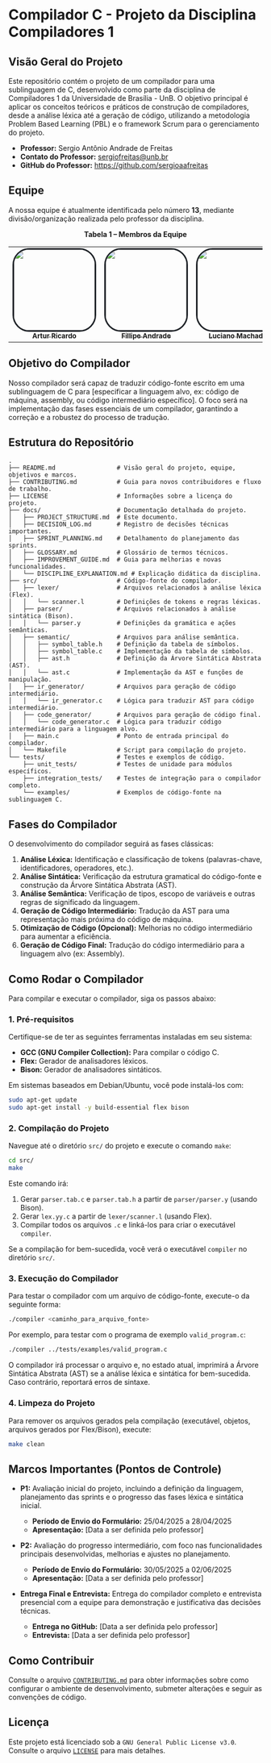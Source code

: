 # Compilador C - Projeto da Disciplina Compiladores 1

## Visão Geral do Projeto

Este repositório contém o projeto de um compilador para uma sublinguagem de C, desenvolvido como parte da disciplina de Compiladores 1 da Universidade de Brasília - UnB. O objetivo principal é aplicar os conceitos teóricos e práticos de construção de compiladores, desde a análise léxica até a geração de código, utilizando a metodologia Problem Based Learning (PBL) e o framework Scrum para o gerenciamento do projeto.

- **Professor:** Sergio Antônio Andrade de Freitas
- **Contato do Professor:** sergiofreitas@unb.br
- **GitHub do Professor:** https://github.com/sergioaafreitas

## Equipe

A nossa equipe é atualmente identificada pelo número **13**, mediante divisão/organização realizada pelo professor da disciplina.

<div align="center">
  <p><strong>Tabela 1 – Membros da Equipe</strong></p>
  <table>
    <tr>
      <td align="center">
        <a href="https://github.com/algorithmorphic">
          <img style="border-radius: 20%; border: 3px solid #1f2328;" src="https://avatars.githubusercontent.com/u/72679483?v=4" width="160px" height="160px" alt=""/>
          <br /><sub><b>Artur Ricardo</b></sub>
        </a><br />
      </td>
      <td align="center">
        <a href="https://github.com/fillipeb50">
          <img style="border-radius: 20%; border: 3px solid #1f2328;" src="https://avatars.githubusercontent.com/u/72557022?v=4" width="160px" height="160px" alt=""/>
          <br /><sub><b>Fillipe Andrade</b></sub>
        </a><br />
      </td>
      <td align="center">
        <a href="https://github.com/LuGit00">
          <img style="border-radius: 20%; border: 3px solid #1f2328;" src="https://avatars.githubusercontent.com/u/166548910?v=4" width="160px" height="160px" alt=""/>
          <br /><sub><b>Luciano Machado</b></sub>
        </a><br />
      </td>
      <td align="center">
        <a href="https://github.com/RufinoVfR">
          <img style="border-radius: 20%; border: 3px solid #1f2328 ;" src="https://avatars.githubusercontent.com/u/144750571?v=4" width="160px" height="160px" alt=""/>
          <br /><sub><b>Vinícius Rufino</b></sub>
        </a><br />
      </td>
      <td align="center">
        <a href="https://github.com/yanzin00">
          <img style="border-radius: 20%; border: 3px solid #1f2328;" src="https://avatars.githubusercontent.com/u/118907920?v=4" width="160px" height="160px" alt=""/>
          <br /><sub><b>Yan Lucas</b></sub>
        </a><br />
      </td>
    </tr>
  </table>

</div>

## Objetivo do Compilador

Nosso compilador será capaz de traduzir código-fonte escrito em uma sublinguagem de C para [especificar a linguagem alvo, ex: código de máquina, assembly, ou código intermediário específico]. O foco será na implementação das fases essenciais de um compilador, garantindo a correção e a robustez do processo de tradução.

## Estrutura do Repositório

```
.
├── README.md                 # Visão geral do projeto, equipe, objetivos e marcos.
├── CONTRIBUTING.md           # Guia para novos contribuidores e fluxo de trabalho.
├── LICENSE                   # Informações sobre a licença do projeto.
├── docs/                     # Documentação detalhada do projeto.
│   ├── PROJECT_STRUCTURE.md  # Este documento.
│   ├── DECISION_LOG.md       # Registro de decisões técnicas importantes.
│   ├── SPRINT_PLANNING.md    # Detalhamento do planejamento das sprints.
│   ├── GLOSSARY.md           # Glossário de termos técnicos.
│   ├── IMPROVEMENT_GUIDE.md  # Guia para melhorias e novas funcionalidades.
│   └── DISCIPLINE_EXPLANATION.md # Explicação didática da disciplina.
├── src/                      # Código-fonte do compilador.
│   ├── lexer/                # Arquivos relacionados à análise léxica (Flex).
│   │   └── scanner.l         # Definições de tokens e regras léxicas.
│   ├── parser/               # Arquivos relacionados à análise sintática (Bison).
│   │   └── parser.y          # Definições da gramática e ações semânticas.
│   ├── semantic/             # Arquivos para análise semântica.
│   │   ├── symbol_table.h    # Definição da tabela de símbolos.
│   │   ├── symbol_table.c    # Implementação da tabela de símbolos.
│   │   ├── ast.h             # Definição da Árvore Sintática Abstrata (AST).
│   │   └── ast.c             # Implementação da AST e funções de manipulação.
│   ├── ir_generator/         # Arquivos para geração de código intermediário.
│   │   └── ir_generator.c    # Lógica para traduzir AST para código intermediário.
│   ├── code_generator/       # Arquivos para geração de código final.
│   │   └── code_generator.c  # Lógica para traduzir código intermediário para a linguagem alvo.
│   ├── main.c                # Ponto de entrada principal do compilador.
│   └── Makefile              # Script para compilação do projeto.
└── tests/                    # Testes e exemplos de código.
    ├── unit_tests/           # Testes de unidade para módulos específicos.
    ├── integration_tests/    # Testes de integração para o compilador completo.
    └── examples/             # Exemplos de código-fonte na sublinguagem C.
```

## Fases do Compilador

O desenvolvimento do compilador seguirá as fases clássicas:

1.  **Análise Léxica:** Identificação e classificação de tokens (palavras-chave, identificadores, operadores, etc.).
2.  **Análise Sintática:** Verificação da estrutura gramatical do código-fonte e construção da Árvore Sintática Abstrata (AST).
3.  **Análise Semântica:** Verificação de tipos, escopo de variáveis e outras regras de significado da linguagem.
4.  **Geração de Código Intermediário:** Tradução da AST para uma representação mais próxima do código de máquina.
5.  **Otimização de Código (Opcional):** Melhorias no código intermediário para aumentar a eficiência.
6.  **Geração de Código Final:** Tradução do código intermediário para a linguagem alvo (ex: Assembly).

## Como Rodar o Compilador

Para compilar e executar o compilador, siga os passos abaixo:

### 1. Pré-requisitos

Certifique-se de ter as seguintes ferramentas instaladas em seu sistema:

-   **GCC (GNU Compiler Collection):** Para compilar o código C.
-   **Flex:** Gerador de analisadores léxicos.
-   **Bison:** Gerador de analisadores sintáticos.

Em sistemas baseados em Debian/Ubuntu, você pode instalá-los com:

```bash
sudo apt-get update
sudo apt-get install -y build-essential flex bison
```

### 2. Compilação do Projeto

Navegue até o diretório `src/` do projeto e execute o comando `make`:

```bash
cd src/
make
```

Este comando irá:

1.  Gerar `parser.tab.c` e `parser.tab.h` a partir de `parser/parser.y` (usando Bison).
2.  Gerar `lex.yy.c` a partir de `lexer/scanner.l` (usando Flex).
3.  Compilar todos os arquivos `.c` e linká-los para criar o executável `compiler`.

Se a compilação for bem-sucedida, você verá o executável `compiler` no diretório `src/`.

### 3. Execução do Compilador

Para testar o compilador com um arquivo de código-fonte, execute-o da seguinte forma:

```bash
./compiler <caminho_para_arquivo_fonte>
```

Por exemplo, para testar com o programa de exemplo `valid_program.c`:

```bash
./compiler ../tests/examples/valid_program.c
```

O compilador irá processar o arquivo e, no estado atual, imprimirá a Árvore Sintática Abstrata (AST) se a análise léxica e sintática for bem-sucedida. Caso contrário, reportará erros de sintaxe.

### 4. Limpeza do Projeto

Para remover os arquivos gerados pela compilação (executável, objetos, arquivos gerados por Flex/Bison), execute:

```bash
make clean
```

## Marcos Importantes (Pontos de Controle)

-   **P1:** Avaliação inicial do projeto, incluindo a definição da linguagem, planejamento das sprints e o progresso das fases léxica e sintática inicial.
    -   **Período de Envio do Formulário:** 25/04/2025 a 28/04/2025
    -   **Apresentação:** [Data a ser definida pelo professor]

-   **P2:** Avaliação do progresso intermediário, com foco nas funcionalidades principais desenvolvidas, melhorias e ajustes no planejamento.
    -   **Período de Envio do Formulário:** 30/05/2025 a 02/06/2025
    -   **Apresentação:** [Data a ser definida pelo professor]

-   **Entrega Final e Entrevista:** Entrega do compilador completo e entrevista presencial com a equipe para demonstração e justificativa das decisões técnicas.
    -   **Entrega no GitHub:** [Data a ser definida pelo professor]
    -   **Entrevista:** [Data a ser definida pelo professor]

## Como Contribuir

Consulte o arquivo [`CONTRIBUTING.md`](https://github.com/LuGit00/CompilerDisciplineAssignment/blob/main/CONTRIBUTING.md) para obter informações sobre como configurar o ambiente de desenvolvimento, submeter alterações e seguir as convenções de código.

## Licença

Este projeto está licenciado sob a `GNU General Public License v3.0`. Consulte o arquivo [`LICENSE`](https://github.com/LuGit00/CompilerDisciplineAssignment/blob/main/LICENSE) para mais detalhes.
